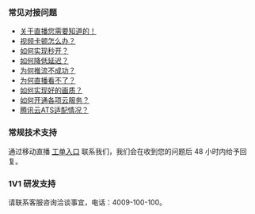 ### 常见对接问题 
+ [关于直播您需要知道的！](https://www.qcloud.com/document/product/454/7937)
+  [视频卡顿怎么办？](https://www.qcloud.com/document/product/454/7946)
+  [如何实现秒开？](https://www.qcloud.com/document/product/454/7950)
+  [如何降低延迟？](https://www.qcloud.com/document/product/454/7947)
+  [为何推流不成功？](https://www.qcloud.com/document/product/454/7951)
+  [为何直播看不了？](https://www.qcloud.com/document/product/454/7952)
+  [如何实现好的画质？](https://www.qcloud.com/document/product/454/7955)
+  [如何开通各项云服务？](https://www.qcloud.com/document/product/454/7953)
+  [腾讯云ATS适配情况？](https://www.qcloud.com/document/product/454/7555)

### 常规技术支持
通过移动直播 [工单入口](https://console.qcloud.com/workorder/category/create?level1_id=29&level2_id=307&level1_name=%E8%A7%86%E9%A2%91%E4%B8%8E%E9%80%9A%E4%BF%A1%E6%9C%8D%E5%8A%A1&level2_name=%E7%A7%BB%E5%8A%A8%E7%9B%B4%E6%92%ADMLVB%EF%BC%88%E5%B0%8F%E7%9B%B4%E6%92%AD%EF%BC%89) 联系我们，我们会在收到您的问题后 48 小时内给予回复。

### 1V1 研发支持
请联系客服咨询洽谈事宜，电话：4009-100-100。

